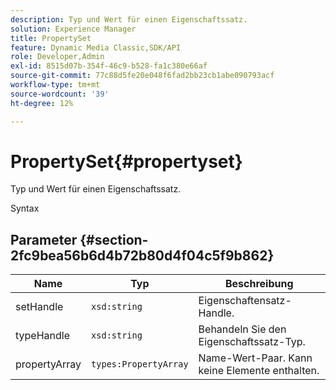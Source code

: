 ```yaml
---
description: Typ und Wert für einen Eigenschaftssatz.
solution: Experience Manager
title: PropertySet
feature: Dynamic Media Classic,SDK/API
role: Developer,Admin
exl-id: 8515d07b-354f-46c9-b528-fa1c380e66af
source-git-commit: 77c88d5fe20e048f6fad2bb23cb1abe090793acf
workflow-type: tm+mt
source-wordcount: '39'
ht-degree: 12%

---
```


# PropertySet{#propertyset}

Typ und Wert für einen Eigenschaftssatz.

Syntax

## Parameter {#section-2fc9bea56b6d4b72b80d4f04c5f9b862}

| Name | Typ | Beschreibung |
|---|---|---|
| setHandle | `xsd:string` | Eigenschaftensatz-Handle. |
| typeHandle | `xsd:string` | Behandeln Sie den Eigenschaftssatz-Typ. |
| propertyArray | `types:PropertyArray` | Name-Wert-Paar. Kann keine Elemente enthalten. |

